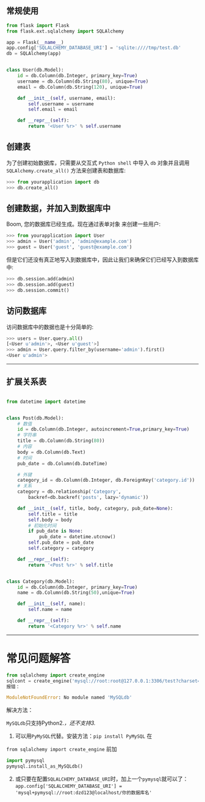 ## 常规使用
```python
from flask import Flask
from flask.ext.sqlalchemy import SQLAlchemy

app = Flask(__name__)
app.config['SQLALCHEMY_DATABASE_URI'] = 'sqlite:////tmp/test.db'
db = SQLAlchemy(app)


class User(db.Model):
    id = db.Column(db.Integer, primary_key=True)
    username = db.Column(db.String(80), unique=True)
    email = db.Column(db.String(120), unique=True)

    def __init__(self, username, email):
        self.username = username
        self.email = email

    def __repr__(self):
        return '<User %r>' % self.username
```

## 创建表

为了创建初始数据库，只需要从交互式 `Python shell` 中导入 `db` 对象并且调用 `SQLAlchemy.create_all()` 方法来创建表和数据库:
```python
>>> from yourapplication import db
>>> db.create_all()
```





## 创建数据，并加入到数据库中

Boom, 您的数据库已经生成。现在通过表单对象 来创建一些用户:
```python
>>> from yourapplication import User
>>> admin = User('admin', 'admin@example.com')
>>> guest = User('guest', 'guest@example.com')
```

但是它们还没有真正地写入到数据库中，因此让我们来确保它们已经写入到数据库中:
```python
>>> db.session.add(admin)
>>> db.session.add(guest)
>>> db.session.commit()
```





## 访问数据库
访问数据库中的数据也是十分简单的:

```python
>>> users = User.query.all()
[<User u'admin'>, <User u'guest'>]
>>> admin = User.query.filter_by(username='admin').first()
<User u'admin'>
```




-----------
## 扩展关系表

```python

from datetime import datetime


class Post(db.Model):
    # 数值
    id = db.Column(db.Integer, autoincrement=True,primary_key=True)
    # 字符串
    title = db.Column(db.String(80))
    # 内容
    body = db.Column(db.Text)
    # 时间
    pub_date = db.Column(db.DateTime)

    # 外键
    category_id = db.Column(db.Integer, db.ForeignKey('category.id'))
    # 关系
    category = db.relationship('Category',
        backref=db.backref('posts', lazy='dynamic'))

    def __init__(self, title, body, category, pub_date=None):
        self.title = title
        self.body = body
        # 初始化时间
        if pub_date is None:
            pub_date = datetime.utcnow()
        self.pub_date = pub_date
        self.category = category

    def __repr__(self):
        return '<Post %r>' % self.title


class Category(db.Model):
    id = db.Column(db.Integer, primary_key=True)
    name = db.Column(db.String(50),unique=True)

    def __init__(self, name):
        self.name = name

    def __repr__(self):
        return '<Category %r>' % self.name

```


-------
# 常见问题解答
```python
from sqlalchemy import create_engine
sqlcont = create_engine('mysql://root:root@127.0.0.1:3306/test?charset=utf8')
报错：

ModuleNotFoundError: No module named 'MySQLdb'
```

解决方法：

`MySQLdb`只支持Python2.*，还不支持3.*


1. 可以用`PyMySQL`代替。安装方法：`pip install PyMySQL`
在

`from sqlalchemy import create_engine`
前加
```python
import pymysql
pymysql.install_as_MySQLdb()
```

2. 或只要在配置`SQLALCHEMY_DATABASE_URI`时，加上一个`pymysql`就可以了： 
`app.config['SQLALCHEMY_DATABASE_URI'] = 'mysql+pymysql://root:dzd123@localhost/你的数据库名' `